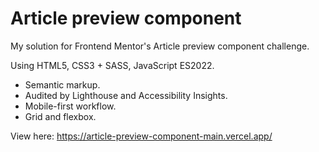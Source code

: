 # Article preview component

My solution for Frontend Mentor's Article preview component challenge.

Using HTML5, CSS3 + SASS, JavaScript ES2022.
* Semantic markup.
* Audited by Lighthouse and Accessibility Insights.
* Mobile-first workflow.
* Grid and flexbox.

View here: https://article-preview-component-main.vercel.app/
